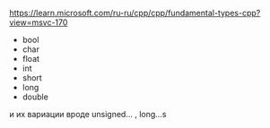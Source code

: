 https://learn.microsoft.com/ru-ru/cpp/cpp/fundamental-types-cpp?view=msvc-170

- bool
- char
- float
- int
- short
- long
- double

и их вариации вроде unsigned... , long...s